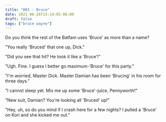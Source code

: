```yaml
---
title: "001 - Bruce"
date: 2021-06-26T15:14:03-06:00
draft: false
tags: ["bruce wayne"]
---
```


Do you think the rest of the Batfam uses 'Bruce' as more than a name?

"You really 'Bruced' that one up, Dick."

"Did you see that hit? He took it like a 'Bruce'!"

"Ugh. Fine. I guess I better go maximum-'Bruce' for this party."

"I'm worried, Master Dick. Master Damian has been 'Brucing' in his room for three days."

"I cannot sleep yet. Mix me up some 'Bruce'-juice, Pennyworth!"

"New suit, Damian? You're looking all 'Bruced' up!"

"Hey, uh, so do you mind if I crash here for a few nights? I pulled a 'Bruce' on Kori and she kicked me out."

